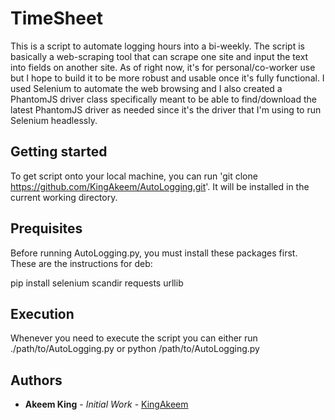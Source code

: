 # TimeSheet
This is a script to automate logging hours into a bi-weekly. The script is basically a web-scraping tool that can scrape one site and input the text into fields on another site. As of right now, it's for personal/co-worker use but I hope to build it to be more robust and usable once it's fully functional. I used Selenium to automate the web browsing and I also created a PhantomJS driver class specifically meant to be able to find/download the latest PhantomJS driver as needed since it's the driver that I'm using to run Selenium headlessly.


## Getting started

To get script onto your local machine, you can run 'git clone https://github.com/KingAkeem/AutoLogging.git'. It will be installed in the current working directory. 

## Prequisites

Before running AutoLogging.py, you must install these packages first. These are the instructions for deb:

pip install selenium scandir requests urllib

## Execution

Whenever you need to execute the script you can either run ./path/to/AutoLogging.py or python /path/to/AutoLogging.py


## Authors
* **Akeem King** - *Initial Work* - [KingAkeem](https://github.com/KingAkeem)

